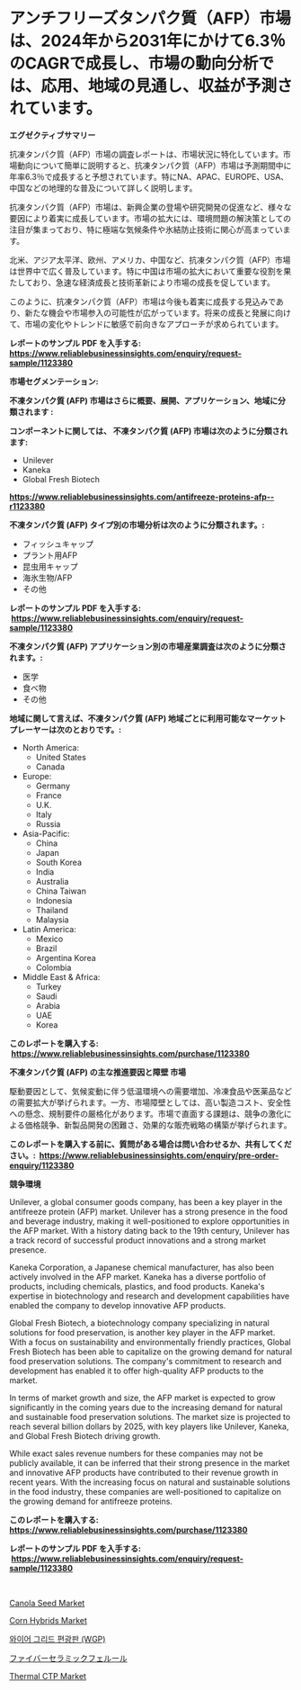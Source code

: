 <p><h1>アンチフリーズタンパク質（AFP）市場は、2024年から2031年にかけて6.3％のCAGRで成長し、市場の動向分析では、応用、地域の見通し、収益が予測されています。</h1></p><p><strong>エグゼクティブサマリー</strong></p>
<p><p>抗凍タンパク質（AFP）市場の調査レポートは、市場状況に特化しています。市場動向について簡単に説明すると、抗凍タンパク質（AFP）市場は予測期間中に年率6.3％で成長すると予想されています。特にNA、APAC、EUROPE、USA、中国などの地理的な普及について詳しく説明します。</p><p>抗凍タンパク質（AFP）市場は、新興企業の登場や研究開発の促進など、様々な要因により着実に成長しています。市場の拡大には、環境問題の解決策としての注目が集まっており、特に極端な気候条件や氷結防止技術に関心が高まっています。</p><p>北米、アジア太平洋、欧州、アメリカ、中国など、抗凍タンパク質（AFP）市場は世界中で広く普及しています。特に中国は市場の拡大において重要な役割を果たしており、急速な経済成長と技術革新により市場の成長を促しています。</p><p>このように、抗凍タンパク質（AFP）市場は今後も着実に成長する見込みであり、新たな機会や市場参入の可能性が広がっています。将来の成長と発展に向けて、市場の変化やトレンドに敏感で前向きなアプローチが求められています。</p></p>
<p><strong>レポートのサンプル PDF を入手する: <a href="https://www.reliablebusinessinsights.com/enquiry/request-sample/1123380">https://www.reliablebusinessinsights.com/enquiry/request-sample/1123380</a></strong></p>
<p><strong>市場セグメンテーション:</strong></p>
<p><strong> 不凍タンパク質 (AFP) 市場はさらに概要、展開、アプリケーション、地域に分類されます :</strong></p>
<p><strong>コンポーネントに関しては、 不凍タンパク質 (AFP) 市場は次のように分類されます: &nbsp;</strong></p>
<p><ul><li>Unilever</li><li>Kaneka</li><li>Global Fresh Biotech</li></ul></p>
<p><strong><a href="https://www.reliablebusinessinsights.com/antifreeze-proteins-afp--r1123380">https://www.reliablebusinessinsights.com/antifreeze-proteins-afp--r1123380</a></strong></p>
<p><strong> 不凍タンパク質 (AFP) タイプ別の市場分析は次のように分類されます。:</strong></p>
<p><ul><li>フィッシュキャップ</li><li>プラント用AFP</li><li>昆虫用キャップ</li><li>海氷生物/AFP</li><li>その他</li></ul></p>
<p><strong>レポートのサンプル PDF を入手する: &nbsp;<a href="https://www.reliablebusinessinsights.com/enquiry/request-sample/1123380">https://www.reliablebusinessinsights.com/enquiry/request-sample/1123380</a></strong></p>
<p><strong> 不凍タンパク質 (AFP) アプリケーション別の市場産業調査は次のように分類されます。:</strong></p>
<p><ul><li>医学</li><li>食べ物</li><li>その他</li></ul></p>
<p><strong>地域に関して言えば、不凍タンパク質 (AFP) 地域ごとに利用可能なマーケットプレーヤーは次のとおりです。:</strong></p>
<p><ul>
    <li>
        North America:
        <ul>
            <li>United States</li>
            <li>Canada</li>
        </ul>
    </li>
    <li>
        Europe:
        <ul>
            <li>Germany</li>
            <li>France</li>
            <li>U.K.</li>
            <li>Italy</li>
            <li>Russia</li>
        </ul>
    </li>
    <li>
        Asia-Pacific:
        <ul>
            <li>China</li>
            <li>Japan</li>
            <li>South Korea</li>
            <li>India</li>
            <li>Australia</li>
            <li>China Taiwan</li>
            <li>Indonesia</li>
            <li>Thailand</li>
            <li>Malaysia</li>
        </ul>
    </li>
    <li>
        Latin America:
        <ul>
            <li>Mexico</li>
            <li>Brazil</li>
            <li>Argentina Korea</li>
            <li>Colombia</li>
        </ul>
    </li>
    <li>
        Middle East & Africa:
        <ul>
            <li>Turkey</li>
            <li>Saudi</li>
            <li>Arabia</li>
            <li>UAE</li>
            <li>Korea</li>
        </ul>
    </li>
    </ul></p>
<p><strong>このレポートを購入する: &nbsp;<a href="https://www.reliablebusinessinsights.com/purchase/1123380">https://www.reliablebusinessinsights.com/purchase/1123380</a></strong></p>
<p><strong>不凍タンパク質 (AFP) の主な推進要因と障壁 市場</strong></p>
<p><p>駆動要因として、気候変動に伴う低温環境への需要増加、冷凍食品や医薬品などの需要拡大が挙げられます。一方、市場障壁としては、高い製造コスト、安全性への懸念、規制要件の厳格化があります。市場で直面する課題は、競争の激化による価格競争、新製品開発の困難さ、効果的な販売戦略の構築が挙げられます。</p></p>
<p><strong>このレポートを購入する前に、質問がある場合は問い合わせるか、共有してください。:&nbsp; <a href="https://www.reliablebusinessinsights.com/enquiry/pre-order-enquiry/1123380">https://www.reliablebusinessinsights.com/enquiry/pre-order-enquiry/1123380</a></strong></p>
<p><strong>競争環境</strong></p>
<p><p>Unilever, a global consumer goods company, has been a key player in the antifreeze protein (AFP) market. Unilever has a strong presence in the food and beverage industry, making it well-positioned to explore opportunities in the AFP market. With a history dating back to the 19th century, Unilever has a track record of successful product innovations and a strong market presence.</p><p>Kaneka Corporation, a Japanese chemical manufacturer, has also been actively involved in the AFP market. Kaneka has a diverse portfolio of products, including chemicals, plastics, and food products. Kaneka's expertise in biotechnology and research and development capabilities have enabled the company to develop innovative AFP products.</p><p>Global Fresh Biotech, a biotechnology company specializing in natural solutions for food preservation, is another key player in the AFP market. With a focus on sustainability and environmentally friendly practices, Global Fresh Biotech has been able to capitalize on the growing demand for natural food preservation solutions. The company's commitment to research and development has enabled it to offer high-quality AFP products to the market.</p><p>In terms of market growth and size, the AFP market is expected to grow significantly in the coming years due to the increasing demand for natural and sustainable food preservation solutions. The market size is projected to reach several billion dollars by 2025, with key players like Unilever, Kaneka, and Global Fresh Biotech driving growth.</p><p>While exact sales revenue numbers for these companies may not be publicly available, it can be inferred that their strong presence in the market and innovative AFP products have contributed to their revenue growth in recent years. With the increasing focus on natural and sustainable solutions in the food industry, these companies are well-positioned to capitalize on the growing demand for antifreeze proteins.</p></p>
<p><strong>このレポートを購入する: &nbsp; <a href="https://www.reliablebusinessinsights.com/purchase/1123380">https://www.reliablebusinessinsights.com/purchase/1123380</a></strong></p>
<p><strong>レポートのサンプル PDF を入手する: &nbsp;<a href="https://www.reliablebusinessinsights.com/enquiry/request-sample/1123380">https://www.reliablebusinessinsights.com/enquiry/request-sample/1123380</a></strong><strong></strong></p>
<p>&nbsp;</p>
<p><p><a href="https://github.com/FassouRP/Market-Research-Report-List-5/blob/main/canola-seed-market.md">Canola Seed Market</a></p><p><a href="https://github.com/rahu1506/Market-Research-Report-List-4/blob/main/corn-hybrids-market.md">Corn Hybrids Market</a></p><p><a href="https://github.com/BrettWeberrt8767765/Market-Research-Report-List-2/blob/main/7495568113971.md">와이어 그리드 편광판 (WGP)</a></p><p><a href="https://github.com/WhitneyMurphy1982/Market-Research-Report-List-1/blob/main/7133251121949.md">ファイバーセラミックフェルール</a></p><p><a href="https://issuu.com/reportprime-2/docs/thermal-ctp-market-size-2030.pptx">Thermal CTP Market</a></p></p>